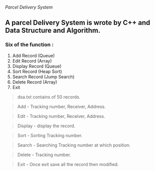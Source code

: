 *Parcel Delivery System*

## A parcel Delivery System is wrote by C++ and Data Structure and Algorithm.

### Six of the function :

1. Add Record (Queue)
2. Edit Record (Array)
3. Display Record (Queue)
4. Sort Record (Heap Sort)
5. Search Record (Jump Search)
6. Delete Record (Array)
7. Exit 

>dsa.txt contains of 50 records.

>Add - Tracking number, Receiver, Address.

>Edit - Tracking number, Receiver, Address.

>Display - display the record.

>Sort - Sorting Tracking number.

>Search - Searching Tracking number at which position.

>Delete - Tracking number.

>Exit - Once exit save all the record then modified.



